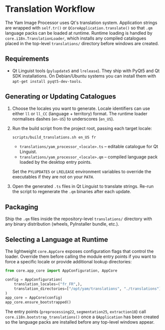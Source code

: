# Translation Workflow

The Yam Image Processor uses Qt's translation system.  Application strings are
wrapped with `self.tr()` or `QCoreApplication.translate()` so that `.qm`
language packs can be loaded at runtime.  Runtime loading is handled by
`core.i18n.TranslationLoader`, which installs any compiled catalogues placed in
the top-level `translations/` directory before windows are created.

## Requirements

* Qt Linguist tools (`pylupdate5` and `lrelease`).  They ship with PyQt5 and Qt
  SDK installations.  On Debian/Ubuntu systems you can install them with
  `apt-get install pyqt5-dev-tools`.

## Generating or Updating Catalogues

1. Choose the locales you want to generate.  Locale identifiers can use either
   `ll` or `ll_CC` (language + territory) format.  The runtime loader normalises
   dashes (`en-US`) to underscores (`en_US`).
2. Run the build script from the project root, passing each target locale:

   ```bash
   scripts/build_translations.sh en_US fr
   ```

   * `translations/yam_processor_<locale>.ts` – editable catalogue for Qt
     Linguist.
   * `translations/yam_processor_<locale>.qm` – compiled language pack loaded
     by the desktop entry points.

   Set the `PYLUPDATE5` or `LRELEASE` environment variables to override the
   executables if they are not on your `PATH`.

3. Open the generated `.ts` files in Qt Linguist to translate strings.  Re-run
   the script to regenerate the `.qm` binaries after each update.

## Packaging

Ship the `.qm` files inside the repository-level `translations/` directory with
any binary distribution (wheels, PyInstaller bundle, etc.).

## Selecting a Language at Runtime

The lightweight `core.AppCore` exposes configuration flags that control the
loader.  Override them before calling the module entry points if you want to
force a specific locale or provide additional lookup directories:

```python
from core.app_core import AppConfiguration, AppCore

config = AppConfiguration(
    translation_locales=("fr_FR",),
    translation_directories=["/opt/yam/translations", "./translations"],
)
app_core = AppCore(config)
app_core.ensure_bootstrapped()
```

The entry points (`preprocessing22`, `segmentation25`, `extraction18`) call
`core.i18n.bootstrap_translations()` once a `QApplication` has been created so
the language packs are installed before any top-level windows appear.
